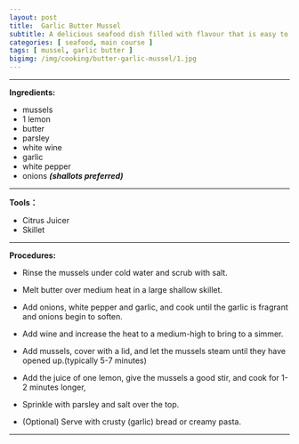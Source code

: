 ```yaml
---
layout: post
title:  Garlic Butter Mussel
subtitle: A delicious seafood dish filled with flavour that is easy to be made at home.
categories: [ seafood, main course ]
tags: [ mussel, garlic butter ]
bigimg: /img/cooking/butter-garlic-mussel/1.jpg
---
```


---

**Ingredients:**

- mussels
- 1 lemon
- butter
- parsley
- white wine
- garlic
- white pepper
- onions ***(shallots preferred)***

---

**Tools：**

- Citrus Juicer
- Skillet

---

**Procedures:**

- Rinse the mussels under cold water and scrub with salt.

- Melt butter over medium heat in a large shallow skillet.

- Add onions, white pepper and garlic, and cook until the garlic is fragrant and onions begin to soften.

- Add wine and increase the heat to a medium-high to bring to a simmer.

- Add mussels, cover with a lid, and let the mussels steam until they have opened up.(typically 5-7 minutes)

- Add the juice of one lemon, give the mussels a good stir, and cook for 1-2 minutes longer,

- Sprinkle with parsley and salt over the top.

- (Optional) Serve with crusty (garlic) bread or creamy pasta.

---